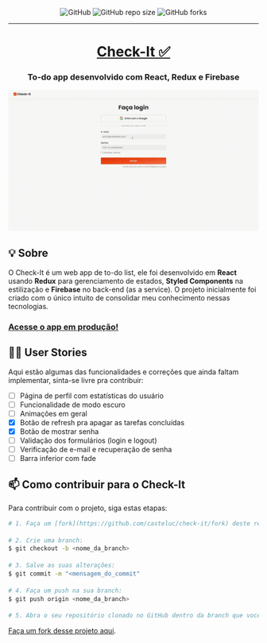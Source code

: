 <p align="center">
  <img alt="GitHub" src="https://img.shields.io/github/license/casteluc/check-it?style=for-the-badge">
  <img alt="GitHub repo size" src="https://img.shields.io/github/repo-size/casteluc/check-it?style=for-the-badge">
  <img alt="GitHub forks" src="https://img.shields.io/github/forks/casteluc/check-it?style=for-the-badge">
</p>

<hr />
  <a  href="https://check-it-e7b13.firebaseapp.com/">
    <h1 align="center">Check-It ✅</h1>
  </a>
  
  <h3 align="center">To-do app desenvolvido com React, Redux e Firebase</h3>
  
  ![App preview](https://github.com/casteluc/check-it/blob/master/src/assets/preview.gif)
 
## 💡 Sobre
O Check-It é um web app de to-do list, ele foi desenvolvido em **React** usando **Redux** para gerenciamento de estados, **Styled Components** na estilização e **Firebase** no back-end (as a service). O projeto inicialmente foi criado com o único intuito de consolidar meu conhecimento nessas tecnologias.

### [Acesse o app em produção!](https://check-it-e7b13.firebaseapp.com/)

## 👨‍💻 User Stories
Aqui estão algumas das funcionalidades e correções que ainda faltam implementar, sinta-se livre pra contribuir:

- [ ] Página de perfil com estatísticas do usuário
- [ ] Funcionalidade de modo escuro
- [ ] Animações em geral
- [x] Botão de refresh pra apagar as tarefas concluídas
- [x] Botão de mostrar senha
- [ ] Validação dos formulários (login e logout)
- [ ] Verificação de e-mail e recuperação de senha
- [ ] Barra inferior com fade

## 📫 Como contribuir para o Check-It
Para contribuir com o projeto, siga estas etapas:

```bash
# 1. Faça um [fork](https://github.com/casteluc/check-it/fork) deste repositório no GitHub.

# 2. Crie uma branch:
$ git checkout -b <nome_da_branch>

# 3. Salve as suas alterações:
$ git commit -m "<mensagem_do_commit"

# 4. Faça um push na sua branch:
$ git push origin <nome_da_branch>

# 5. Abra o seu repositório clonado no GitHub dentro da branch que você criou e faça a solicitação de pull.
```

[Faça um fork desse projeto aqui](https://github.com/casteluc/check-it/fork).
